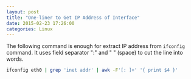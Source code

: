 ```yaml
---
layout: post
title: "One-liner to Get IP Address of Interface"
date: 2015-02-23 17:26:00
categories: Linux
---
```

The following command is enough for extract IP address from `ifconfig` command. It uses field separator ":" and " " (space) to cut the line into words.

```bash
ifconfig eth0 | grep 'inet addr' | awk -F'[: ]+' '{ print $4 }'
```

